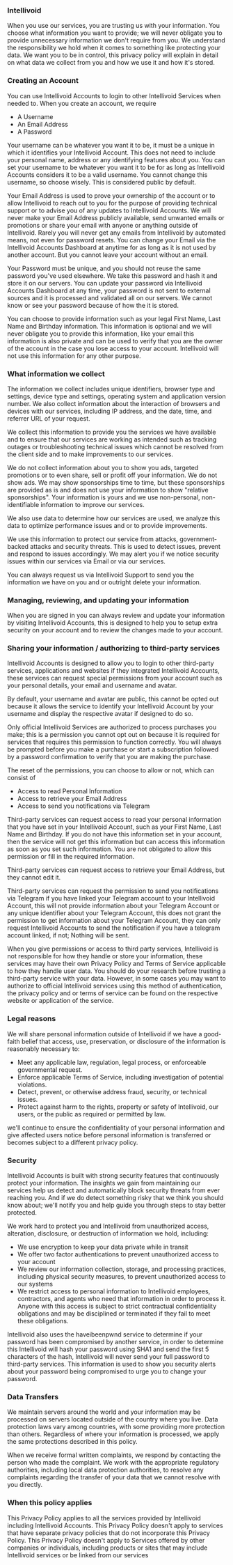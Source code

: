 ### Intellivoid
When you use our services, you are trusting us with your information. You choose what information you want to provide; we will never obligate you to provide unnecessary information we don't require from you. We understand the responsibility we hold when it comes to something like protecting your data. We want you to be in control, this privacy policy will explain in detail on what data we collect from you and how we use it and how it's stored.


### Creating an Account
You can use Intellivoid Accounts to login to other Intellivoid Services when needed to. When you create an account, we require

 - A Username
 - An Email Address
 - A Password

Your username can be whatever you want it to be, it must be a unique in which it identifies your Intellivoid Account. This does not need to include your personal name, address or any identifying features about you. You can set your username to be whatever you want it to be for as long as Intellivoid Accounts considers it to be a valid username. You cannot change this username, so choose wisely. This is considered public by default.

Your Email Address is used to prove your ownership of the account or to allow Intellivoid to reach out to you for the purpose of providing technical support or to advise you of any updates to Intellivoid Accounts. We will never make your Email Address publicly available, send unwanted emails or promotions or share your email with anyone or anything outside of Intellivoid. Rarely you will never get any emails from Intellivoid by automated means, not even for password resets. You can change your Email via the Intellivoid Accounts Dashboard at anytime for as long as it is not used by another account. But you cannot leave your account without an email.

Your Password must be unique, and you should not reuse the same password you've used elsewhere. We take this password and hash it and store it on our servers. You can update your password via Intellivoid Accounts Dashboard at any time, your password is not sent to external sources and it is processed and validated all on our servers. We cannot know or see your password because of how the it is stored.

You can choose to provide information such as your legal First Name, Last Name and Birthday information. This information is optional and we will never obligate you to provide this information, like your email this information is also private and can be used to verify that you are the owner of the account in the case you lose access to your account. Intellivoid will not use this information for any other purpose.


### What information we collect

The information we collect includes unique identifiers, browser type and settings, device type and settings, operating system and application version number. We also collect information about the interaction of browsers and devices with our services, including IP address, and the date, time, and referrer URL of your request.

We collect this information to provide you the services we have available and to ensure that our services are working as intended such as tracking outages or troubleshooting technical issues which cannot be resolved from the client side and to make improvements to our services.

We do not collect information about you to show you ads, targeted promotions or to even share, sell or profit off your information. We do not show ads. We may show sponsorships time to time, but these sponsorships are provided as is and does not use your information to show "relative sponsorships". Your information is yours and we use non-personal, non-identifiable information to improve our services.

We also use data to determine how our services are used, we analyze this data to optimize performance issues and or to provide improvements.

We use this information to protect our service from attacks, government-backed attacks and security threats. This is used to detect issues, prevent and respond to issues accordingly. We may alert you if we notice security issues within our services via Email or via our services.

You can always request us via Intellivoid Support to send you the information we have on you and or outright delete your information.


### Managing, reviewing, and updating your information

When you are signed in you can always review and update your information by visiting Intellivoid Accounts, this is designed to help you to setup extra security on your account and to review the changes made to your account.


### Sharing your information / authorizing to third-party services

Intellivoid Accounts is designed to allow you to login to other third-party services, applications and websites if they integrated Intellivoid Accounts, these services can request special permissions from your account such as your personal details, your email and username and avatar.

By default, your username and avatar are public, this cannot be opted out because it allows the service to identify your Intellivoid Account by your username and display the respective avatar if designed to do so.

Only official Intellivoid Services are authorized to process purchases you make; this is a permission you cannot opt out on because it is required for services that requires this permission to function correctly. You will always be prompted before you make a purchase or start a subscription followed by a password confirmation to verify that you are making the purchase.

The reset of the permissions, you can choose to allow or not, which can consist of

 - Access to read Personal Information
 - Access to retrieve your Email Address
 - Access to send you notifications via Telegram


Third-party services can request access to read your personal information that you have set in your Intellivoid Account, such as your First Name, Last Name and Birthday. If you do not have this information set in your account, then the service will not get this information but can access this information as soon as you set such information. You are not obligated to allow this permission or fill in the required information.

Third-party services can request access to retrieve your Email Address, but they cannot edit it.

Third-party services can request the permission to send you notifications via Telegram if you have linked your Telegram account to your Intellivoid Account, this will not provide information about your Telegram Account or any unique identifier about your Telegram Account, this does not grant the permission to get information about your Telegram Account, they can only request Intellivoid Accounts to send the notification if you have a telegram account linked, if not; Nothing will be sent.

When you give permissions or access to third party services, Intellivoid is not responsible for how they handle or store your information, these services may have their own Privacy Policy and Terms of Service applicable to how they handle user data. You should do your research before trusting a third-party service with your data. However, in some cases you may want to authorize to official Intellivoid services using this method of authentication, the privacy policy and or terms of service can be found on the respective website or application of the service.


### Legal reasons

We will share personal information outside of Intellivoid if we have a good-faith belief that access, use, preservation, or disclosure of the information is reasonably necessary to:

 - Meet any applicable law, regulation, legal process, or enforceable governmental request.
 - Enforce applicable Terms of Service, including investigation of potential violations.
 - Detect, prevent, or otherwise address fraud, security, or technical issues.
 - Protect against harm to the rights, property or safety of Intellivoid, our users, or the public as required or permitted by law.

we'll continue to ensure the confidentiality of your personal information and give affected users notice before personal information is transferred or becomes subject to a different privacy policy.


### Security

Intellivoid Accounts is built with strong security features that continuously protect your information. The insights we gain from maintaining our services help us detect and automatically block security threats from ever reaching you. And if we do detect something risky that we think you should know about; we'll notify you and help guide you through steps to stay better protected.

We work hard to protect you and Intellivoid from unauthorized access, alteration, disclosure, or destruction of information we hold, including:

 - We use encryption to keep your data private while in transit
 - We offer two factor authentications to prevent unauthorized access to your account
 - We review our information collection, storage, and processing practices, including physical security measures, to prevent unauthorized access to our systems
 - We restrict access to personal information to Intellivoid employees, contractors, and agents who need that information in order to process it. Anyone with this access is subject to strict contractual confidentiality obligations and may be disciplined or terminated if they fail to meet these obligations.

Intellivoid also uses the haveibeenpwnd service to determine if your password has been compromised by another service, in order to determine this Intellivoid will hash your password using SHA1 and send the first 5 characters of the hash, Intellivoid will never send your full password to third-party services. This information is used to show you security alerts about your password being compromised to urge you to change your password.

### Data Transfers

We maintain servers around the world and your information may be processed on servers located outside of the country where you live. Data protection laws vary among countries, with some providing more protection than others. Regardless of where your information is processed, we apply the same protections described in this policy.

When we receive formal written complaints, we respond by contacting the person who made the complaint. We work with the appropriate regulatory authorities, including local data protection authorities, to resolve any complaints regarding the transfer of your data that we cannot resolve with you directly.


### When this policy applies

This Privacy Policy applies to all the services provided by Intellivoid including Intellivoid Accounts. This Privacy Policy doesn't apply to services that have separate privacy policies that do not incorporate this Privacy Policy. This Privacy Policy doesn't apply to Services offered by other companies or individuals, including products or sites that may include Intellivoid services or be linked from our services
